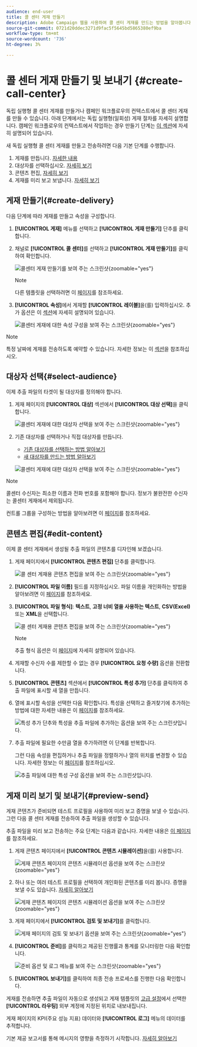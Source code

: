 ```yaml
---
audience: end-user
title: 콜 센터 게재 만들기
description: Adobe Campaign 웹을 사용하여 콜 센터 게재를 만드는 방법을 알아봅니다
source-git-commit: 0721d20ddec3271d9fac5f5645bd5865380ef9ba
workflow-type: tm+mt
source-wordcount: '736'
ht-degree: 3%

---
```


# 콜 센터 게재 만들기 및 보내기 {#create-call-center}

독립 실행형 콜 센터 게재를 만들거나 캠페인 워크플로우의 컨텍스트에서 콜 센터 게재를 만들 수 있습니다. 아래 단계에서는 독립 실행형(일회성) 게재 절차를 자세히 설명합니다. 캠페인 워크플로우의 컨텍스트에서 작업하는 경우 만들기 단계는 [이 섹션](../workflows/activities/channels.md#create-a-delivery-in-a-campaign-workflow)에 자세히 설명되어 있습니다.

새 독립 실행형 콜 센터 게재를 만들고 전송하려면 다음 기본 단계를 수행합니다.

1. 게재를 만듭니다. [자세한 내용](#create-delivery)
1. 대상자를 선택하십시오. [자세히 보기](#select-audience)
1. 콘텐츠 편집, [자세히 보기](#edit-content)
1. 게재를 미리 보고 보냅니다. [자세히 보기](#preview-send)

## 게재 만들기{#create-delivery}

다음 단계에 따라 게재를 만들고 속성을 구성합니다.

1. **[!UICONTROL 게재]** 메뉴를 선택하고 **[!UICONTROL 게재 만들기]** 단추를 클릭합니다.

1. 채널로 **[!UICONTROL 콜 센터]**&#x200B;를 선택하고 **[!UICONTROL 게재 만들기]**&#x200B;를 클릭하여 확인합니다.

   ![콜센터 게재 만들기를 보여 주는 스크린샷](assets/cc-create.png){zoomable="yes"}

   >[!NOTE]
   >
   >다른 템플릿을 선택하려면 이 [페이지](../msg/delivery-template.md)를 참조하세요.

1. **[!UICONTROL 속성]**&#x200B;에서 게재할 **[!UICONTROL 레이블]**&#x200B;을(를) 입력하십시오. 추가 옵션은 이 [섹션](../email/create-email.md#create-email)에 자세히 설명되어 있습니다.

   ![콜센터 게재에 대한 속성 구성을 보여 주는 스크린샷](assets/cc-properties.png){zoomable="yes"}

>[!NOTE]
>
>특정 날짜에 게재를 전송하도록 예약할 수 있습니다. 자세한 정보는 이 [섹션](../msg/gs-deliveries.md#gs-schedule)을 참조하십시오.

## 대상자 선택{#select-audience}

이제 추출 파일의 타겟이 될 대상자를 정의해야 합니다.

1. 게재 페이지의 **[!UICONTROL 대상]** 섹션에서 **[!UICONTROL 대상 선택]**&#x200B;을 클릭합니다.

   ![콜센터 게재에 대한 대상자 선택을 보여 주는 스크린샷](assets/cc-audience.png){zoomable="yes"}

1. 기존 대상자를 선택하거나 직접 대상자를 만듭니다.

   * [기존 대상자를 선택하는 방법 알아보기](../audience/add-audience.md)
   * [새 대상자를 만드는 방법 알아보기](../audience/one-time-audience.md)

   ![콜센터 게재에 대한 대상자 선택을 보여 주는 스크린샷](assets/cc-audience2.png){zoomable="yes"}

>[!NOTE]
>
>콜센터 수신자는 최소한 이름과 전화 번호를 포함해야 합니다. 정보가 불완전한 수신자는 콜센터 게재에서 제외됩니다.
>
>컨트롤 그룹을 구성하는 방법을 알아보려면 이 [페이지](../audience/control-group.md)를 참조하세요.

## 콘텐츠 편집{#edit-content}

이제 콜 센터 게재에서 생성될 추출 파일의 콘텐츠를 디자인해 보겠습니다.

1. 게재 페이지에서 **[!UICONTROL 콘텐츠 편집]** 단추를 클릭합니다.

   ![콜 센터 게재용 콘텐츠 편집을 보여 주는 스크린샷](assets/cc-content0.png){zoomable="yes"}

1. **[!UICONTROL 파일 이름]** 필드를 지정하십시오. 파일 이름을 개인화하는 방법을 알아보려면 이 [페이지](../personalization/personalize.md)를 참조하세요.

1. **[!UICONTROL 파일 형식]**: **텍스트**, **고정 너비 열을 사용하는 텍스트**, **CSV(Excel)** 또는 **XML**&#x200B;을 선택합니다.

   ![콜 센터 게재용 콘텐츠 편집을 보여 주는 스크린샷](assets/cc-content.png){zoomable="yes"}

   >[!NOTE]
   >
   >추출 형식 옵션은 이 [페이지](../direct-mail/content-direct-mail.md#properties)에 자세히 설명되어 있습니다.

1. 게재할 수신자 수를 제한할 수 없는 경우 **[!UICONTROL 요청 수량]** 옵션을 전환합니다.

1. **[!UICONTROL 콘텐츠]** 섹션에서 **[!UICONTROL 특성 추가]** 단추를 클릭하여 추출 파일에 표시할 새 열을 만듭니다.

1. 열에 표시할 속성을 선택한 다음 확인합니다. 특성을 선택하고 즐겨찾기에 추가하는 방법에 대한 자세한 내용은 이 [페이지](../get-started/attributes.md)를 참조하세요.

   ![특성 추가 단추와 특성을 추출 파일에 추가하는 옵션을 보여 주는 스크린샷입니다.](assets/cc-add-attribute.png)

1. 추출 파일에 필요한 수만큼 열을 추가하려면 이 단계를 반복합니다.

   그런 다음 속성을 편집하거나 추출 파일을 정렬하거나 열의 위치를 변경할 수 있습니다. 자세한 정보는 이 [페이지](../direct-mail/content-direct-mail.md#content)를 참조하십시오.

   ![추출 파일에 대한 특성 구성 옵션을 보여 주는 스크린샷입니다.](assets/cc-content-attributes.png)

## 게재 미리 보기 및 보내기{#preview-send}

게재 콘텐츠가 준비되면 테스트 프로필을 사용하여 미리 보고 증명을 보낼 수 있습니다. 그런 다음 콜 센터 게재를 전송하여 추출 파일을 생성할 수 있습니다.

추출 파일을 미리 보고 전송하는 주요 단계는 다음과 같습니다. 자세한 내용은 [이 페이지](../direct-mail/send-direct-mail.md)를 참조하세요.

1. 게재 콘텐츠 페이지에서 **[!UICONTROL 콘텐츠 시뮬레이션]**&#x200B;을(를) 사용합니다.

   ![게재 콘텐츠 페이지의 콘텐츠 시뮬레이션 옵션을 보여 주는 스크린샷](assets/cc-simulate0.png){zoomable="yes"}

1. 하나 또는 여러 테스트 프로필을 선택하여 개인화된 콘텐츠를 미리 봅니다. 증명을 보낼 수도 있습니다. [자세히 알아보기](../direct-mail/send-direct-mail.md#preview-dm)

   ![게재 콘텐츠 페이지의 콘텐츠 시뮬레이션 옵션을 보여 주는 스크린샷](assets/cc-simulate.png){zoomable="yes"}

1. 게재 페이지에서 **[!UICONTROL 검토 및 보내기]**&#x200B;를 클릭합니다.

   ![게재 페이지의 검토 및 보내기 옵션을 보여 주는 스크린샷](assets/cc-review-send.png){zoomable="yes"}

1. **[!UICONTROL 준비]**&#x200B;를 클릭하고 제공된 진행률과 통계를 모니터링한 다음 확인합니다.

   ![준비 옵션 및 로그 메뉴를 보여 주는 스크린샷](assets/cc-prepare.png){zoomable="yes"}

1. **[!UICONTROL 보내기]**&#x200B;를 클릭하여 최종 전송 프로세스를 진행한 다음 확인합니다.

게재를 전송하면 추출 파일이 자동으로 생성되고 게재 템플릿의 [고급 설정](../advanced-settings/delivery-settings.md)에서 선택한 **[!UICONTROL 라우팅]** 외부 계정에 지정된 위치로 내보내집니다.

게재 페이지의 KPI(주요 성능 지표) 데이터와 **[!UICONTROL 로그]** 메뉴의 데이터를 추적합니다.

기본 제공 보고서를 통해 메시지의 영향을 측정하기 시작합니다. [자세히 알아보기](../reporting/direct-mail.md)


